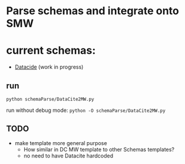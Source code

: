 # Parse schemas and integrate onto SMW

# current schemas:
* [Datacide](https://schema.datacite.org/meta/kernel-4.3/) (work in progress)

## run
`python schemaParse/DataCite2MW.py`

run without debug mode: `python -O schemaParse/DataCite2MW.py`

## TODO
* make template more general purpose 
    * How similar in DC MW template to other Schemas templates?
    * no need to have Datacite hardcoded